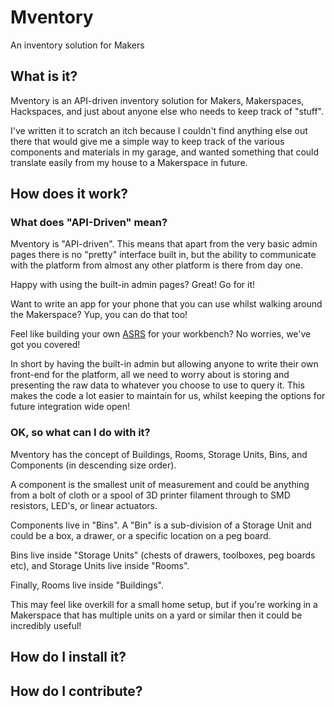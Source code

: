 # Mventory

An inventory solution for Makers

## What is it?

Mventory is an API-driven inventory solution for Makers, Makerspaces, Hackspaces, and just about anyone else who needs to keep track of "stuff".

I've written it to scratch an itch because I couldn't find anything else out there that would give me a simple way to keep track of the various components and materials in my garage, and wanted something that could translate easily from my house to a Makerspace in future.

## How does it work?

### What does "API-Driven" mean?

Mventory is "API-driven".  This means that apart from the very basic admin pages there is no "pretty" interface built in, but the ability to communicate with the platform from almost any other platform is there from day one.

Happy with using the built-in admin pages? Great! Go for it!

Want to write an app for your phone that you can use whilst walking around the Makerspace? Yup, you can do that too!

Feel like building your own [ASRS](https://en.wikipedia.org/wiki/Automated_storage_and_retrieval_system) for your workbench? No worries, we've got you covered!

In short by having the built-in admin but allowing anyone to write their own front-end for the platform, all we need to worry about is storing and presenting the raw data to whatever you choose to use to query it.  This makes the code a lot easier to maintain for us, whilst keeping the options for future integration wide open!

### OK, so what can I do with it?

Mventory has the concept of Buildings, Rooms, Storage Units, Bins, and Components (in descending size order).

A component is the smallest unit of measurement and could be anything from a bolt of cloth or a spool of 3D printer filament through to SMD resistors, LED's, or linear actuators.

Components live in "Bins".  A "Bin" is a sub-division of a Storage Unit and could be a box, a drawer, or a specific location on a peg board.

Bins live inside "Storage Units" (chests of drawers, toolboxes, peg boards etc), and Storage Units live inside "Rooms".

Finally, Rooms live inside "Buildings".

This may feel like overkill for a small home setup, but if you're working in a Makerspace that has multiple units on a yard or similar then it could be incredibly useful!

## How do I install it?

## How do I contribute?
